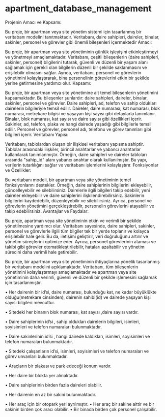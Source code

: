 # apartment_database_management

Projenin Amacı ve Kapsamı:

Bu proje, bir apartman veya site yönetim sistemi için tasarlanmış bir veritabanı modelini tanıtmaktadır. Veritabanı, 
daire sahipleri, daireler, binalar, sakinler, personel ve görevler gibi önemli bileşenleri içermektedir
Amacı:

Bu proje, bir apartman veya site yönetiminin günlük işleyişini etkinleştirmeyi ve yönetmeyi amaçlamaktadır. 
Veritabanı, çeşitli bileşenlerin (daire sahipleri, sakinler, personel) bilgilerini tutarak, güvenli ve düzenli bir yaşam alanı 
sağlamak için gerekli olan bilgilerin düzenli bir şekilde saklanmasını ve erişilebilir olmasını sağlar. Ayrıca, veritabanı, 
personel ve görevlerin yönetimini kolaylaştırarak, bina personelinin görevlerini etkin bir şekilde yerine getirmesine 
yardımcı olur.
Kapsamı:

Bu proje, bir apartman veya site yönetimine ait temel bileşenlerin yönetimini kapsamaktadır. Bu bileşenler şunlardır: 
daire sahipleri, daireler, binalar, sakinler, personel ve görevler. Daire sahipleri, ad, telefon ve sahip oldukları 
dairelerin bilgileriyle temsil edilir. Daireler, daire numarası, kat numarası, blok numarası, metrekare bilgisi ve yaşayan 
kişi sayısı gibi detaylarla tanımlanır. Binalar, blok numarası, kat sayısı ve daire sayısı gibi özellikleri içerir. Sakinler, ad, 
telefon, plaka ve hangi dairede yaşadığı gibi bilgilerle temsil edilir. Personel ve görevler, personel adı, telefonu ve 
görev tanımları gibi bilgileri içerir.
Veritabanı Yapısı:

Veritabanı, tablolardan oluşan bir ilişkisel veritabanı yapısına sahiptir. Tablolar arasındaki ilişkiler, birincil anahtarlar
ve yabancı anahtarlar kullanılarak tanımlanmıştır. Örneğin, daire sahipleri ve daireler tabloları arasında "sahip_id" 
alanı yabancı anahtar olarak kullanılmıştır. Bu yapı, verilerin tutarlılığını sağlar ve veritabanı işlemlerini kolaylaştırır.
Fonksiyonlar ve Özellikler:

Bu veritabanı modeli, bir apartman veya site yönetiminin temel fonksiyonlarını destekler. Örneğin, daire sahiplerinin 
bilgilerini ekleyebilir, güncelleyebilir ve silebilirsiniz. Dairelerle ilgili bilgileri takip edebilir, yeni daireler ekleyebilir ve 
daire sahiplerini ilişkilendirebilirsiniz. Sakinlerin bilgilerini kaydedebilir, düzenleyebilir ve silebilirsiniz. Ayrıca, 
personel ve görevlerin yönetimini gerçekleştirebilir, personelin görevlerini atayabilir ve takip edebilirsiniz.
Avantajlar ve Faydalar:

Bu proje, apartman veya site yönetiminin etkin ve verimli bir şekilde yönetilmesine yardımcı olur. Veritabanı 
sayesinde, daire sahipleri, sakinler, personel ve görevlerle ilgili tüm bilgiler tek bir yerde toplanır ve kolayca erişilebilir 
hale gelir. Bu da, iletişimi geliştirir, veri doğruluğunu artırır ve yönetim süreçlerini optimize eder. Ayrıca, personel 
görevlerinin ataması ve takibi gibi görevler otomatikleştirilebilir, hataları azaltabilir ve yönetim sürecini daha verimli 
hale getirebilir.

Bu proje, bir apartman veya site yönetiminin ihtiyaçlarına yönelik tasarlanmış bir veritabanı modelini açıklamaktadır. 
Veritabanı, tüm bileşenlerin yönetimini kolaylaştırmayı amaçlamaktadır ve apartman veya site yönetiminin daha 
verimli, güvenli ve düzenli bir şekilde işlemesini sağlamak için tasarlanmıştır.

• Her dairenin bir id’si, daire numarası, bulunduğu kat, ne kadar büyüklükte olduğu(metrekare cinsinden), 
dairenin sahibi(id) ve dairede yaşayan kişi sayısı bilgileri mevcuttur.

• Sitedeki her binanın blok numarası, kat sayısı ,daire sayısı vardır.

• Daire sahiplerinin id’si , sahip oldukları dairelerin bilgileri, isimleri, soyisimleri ve telefon numaraları 
bulunmaktadır.

• Daire sakinlerinin id’si , hangi dairede kaldıkları, isimleri, soyisimleri ve telefon numaraları bulunmaktadır.

• Sitedeki çalışanların id’si, isimleri, soyisimleri ve telefon numaraları ve görev unvanları bulunmaktadır.

• Araçların bir plakası ve park edeceği konum vardır.

• Her daire bir blokta yer almaktadır.

• Daire sahiplerinin birden fazla daireleri olabilir.

• Her dairenin en az bir sakini bulunmaktadır.

• Her araç için bir otopark yeri ayrılmıştır.
• Her araç bir sakine aittir ve bir sakinin birden çok aracı olabilir.
• Bir binada birden çok personel çalışabilir.
